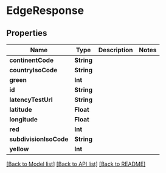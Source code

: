 # EdgeResponse

## Properties
Name | Type | Description | Notes
------------ | ------------- | ------------- | -------------
**continentCode** | **String** |  | 
**countryIsoCode** | **String** |  | 
**green** | **Int** |  | 
**id** | **String** |  | 
**latencyTestUrl** | **String** |  | 
**latitude** | **Float** |  | 
**longitude** | **Float** |  | 
**red** | **Int** |  | 
**subdivisionIsoCode** | **String** |  | 
**yellow** | **Int** |  | 

[[Back to Model list]](../README.md#documentation-for-models) [[Back to API list]](../README.md#documentation-for-api-endpoints) [[Back to README]](../README.md)


